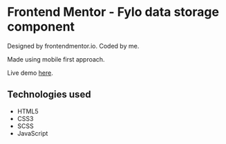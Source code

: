 # Frontend Mentor - Fylo data storage component

Designed by frontendmentor.io. Coded by me.

Made using mobile first approach.

Live demo [here](https://eager-wescoff-7809b3.netlify.app).

## Technologies used

- HTML5
- CSS3
- SCSS
- JavaScript
